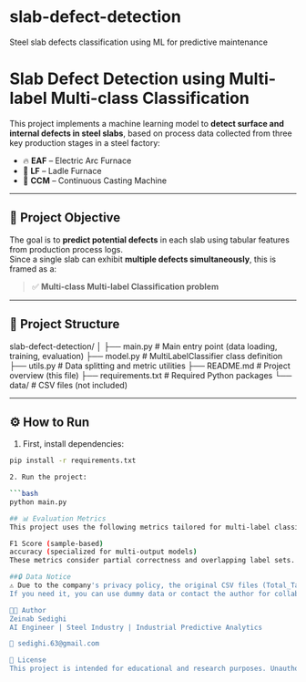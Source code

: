 # slab-defect-detection
Steel slab defects classification using ML for predictive maintenance
# Slab Defect Detection using Multi-label Multi-class Classification

This project implements a machine learning model to **detect surface and internal defects in steel slabs**, based on process data collected from three key production stages in a steel factory:

- 🔥 **EAF** – Electric Arc Furnace  
- 🧪 **LF** – Ladle Furnace  
- 🌊 **CCM** – Continuous Casting Machine  

---

## 🎯 Project Objective

The goal is to **predict potential defects** in each slab using tabular features from production process logs.  
Since a single slab can exhibit **multiple defects simultaneously**, this is framed as a:

> ✅ **Multi-class Multi-label Classification problem**

---

## 🧱 Project Structure
slab-defect-detection/
│
├── main.py # Main entry point (data loading, training, evaluation)
├── model.py # MultiLabelClassifier class definition
├── utils.py # Data splitting and metric utilities
├── README.md # Project overview (this file)
├── requirements.txt # Required Python packages
└── data/ # CSV files (not included)

---

## ⚙️ How to Run

1. First, install dependencies:

```bash
pip install -r requirements.txt

2. Run the project:

```bash
python main.py

## 📊 Evaluation Metrics
This project uses the following metrics tailored for multi-label classification:

F1 Score (sample-based)
accuracy (specialized for multi-output models)
These metrics consider partial correctness and overlapping label sets.

##🔒 Data Notice
⚠️ Due to the company's privacy policy, the original CSV files (Total_Table_Slabs.csv, SlabLabels.csv) are not shared in this repository.
If you need it, you can use dummy data or contact the author for collaboration.

👩‍💻 Author
Zeinab Sedighi
AI Engineer | Steel Industry | Industrial Predictive Analytics

📧 sedighi.63@gmail.com

📄 License
This project is intended for educational and research purposes. Unauthorized commercial use or redistribution of company data is prohibited. 
